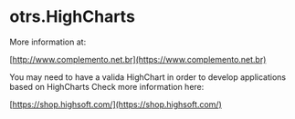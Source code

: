 # otrs.HighCharts

More information at:

[http://www.complemento.net.br](https://www.complemento.net.br)

You may need to have a valida HighChart in order to develop applications based on HighCharts
Check more information here:

[https://shop.highsoft.com/](https://shop.highsoft.com/)
